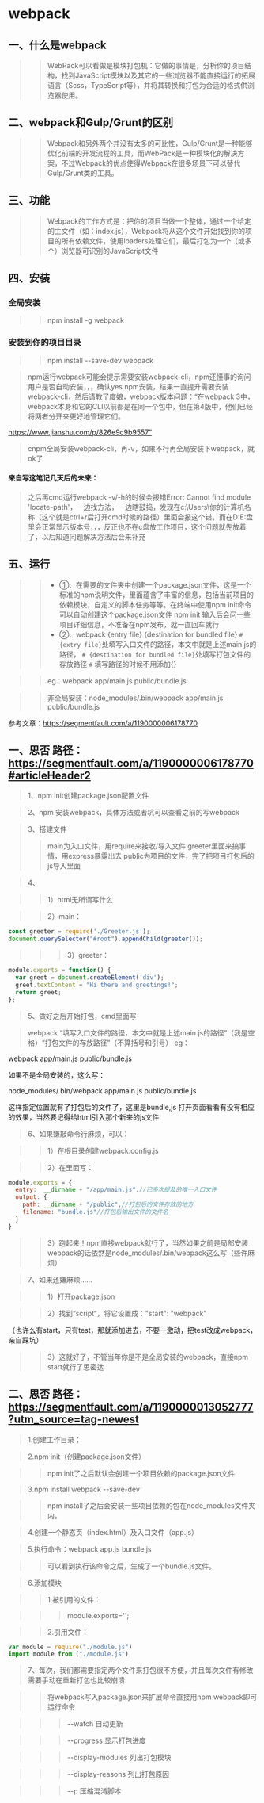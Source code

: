 webpack
=======
一、什么是webpack
------

>>WebPack可以看做是模块打包机：它做的事情是，分析你的项目结构，找到JavaScript模块以及其它的一些浏览器不能直接运行的拓展语言（Scss，TypeScript等），并将其转换和打包为合适的格式供浏览器使用。

二、webpack和Gulp/Grunt的区别
-----

>>Webpack和另外两个并没有太多的可比性，Gulp/Grunt是一种能够优化前端的开发流程的工具，而WebPack是一种模块化的解决方案，不过Webpack的优点使得Webpack在很多场景下可以替代Gulp/Grunt类的工具。

三、功能
-----
>>Webpack的工作方式是：把你的项目当做一个整体，通过一个给定的主文件（如：index.js），Webpack将从这个文件开始找到你的项目的所有依赖文件，使用loaders处理它们，最后打包为一个（或多个）浏览器可识别的JavaScript文件	

四、安装
--------

### 全局安装
>> npm install -g webpack

### 安装到你的项目目录
>>npm install --save-dev webpack

>npm运行webpack可能会提示需要安装webpack-cli，npm还懂事的询问用户是否自动安装，，，确认yes npm安装，结果一直提升需要安装webpack-cli，然后请教了度娘，webpack版本问题：“在webpack 3中，webpack本身和它的CLI以前都是在同一个包中，但在第4版中，他们已经将两者分开来更好地管理它们。

https://www.jianshu.com/p/826e9c9b9557”

>cnpm全局安装webpack-cli，再-v，如果不行再全局安装下webpack，就ok了

#### 来自写这笔记几天后的未来：

>之后再cmd运行webpack -v/-h的时候会报错Error: Cannot find module 'locate-path'，一边找方法，一边瞎鼓捣，发现在c:\Users\你的计算机名称（这个就是ctrl+r后打开cmd时候的路径）里面会报这个错，而在D:E:盘里会正常显示版本号，，，反正也不在c盘放工作项目，这个问题就先放着了，以后知道问题解决方法后会来补充

五、运行
-----
 >>* ①、在需要的文件夹中创建一个package.json文件，这是一个标准的npm说明文件，里面蕴含了丰富的信息，包括当前项目的依赖模块，自定义的脚本任务等等。在终端中使用npm init命令可以自动创建这个package.json文件
npm init
输入后会问一些项目详细信息，不准备在npm发布，就一直回车就行
 >>* ②、webpack {entry file} {destination for bundled file}
`# {extry file}`处填写入口文件的路径，本文中就是上述main.js的路径，
`# {destination for bundled file}`处填写打包文件的存放路径
`#` 填写路径的时候不用添加{}

>>eg：webpack app/main.js public/bundle.js

>>非全局安装：node_modules/.bin/webpack app/main.js public/bundle.js

参考文章：https://segmentfault.com/a/1190000006178770

一、思否		路径：https://segmentfault.com/a/1190000006178770#articleHeader2
-----------

>1、npm init创建package.json配置文件

>2、npm 安装webpack，具体方法或者坑可以查看之前的写webpack

>3、搭建文件
>>main为入口文件，用require来接收/导入文件
>>greeter里面来搞事情，用express暴露出去
>>public为项目的文件，完了把项目打包后的js导入里面





>4、

>>1）html无所谓写什么

>>2）main：

```javascript
const greeter = require('./Greeter.js');
document.querySelector("#root").appendChild(greeter());
```

>>>3）greeter：
```javascript
module.exports = function() {
  var greet = document.createElement('div');
  greet.textContent = "Hi there and greetings!";
  return greet;
};
```

>5、做好之后开始打包，cmd里面写

>webpack “填写入口文件的路径，本文中就是上述main.js的路径”（我是空格）“打包文件的存放路径”（不算括号和引号）
eg：

webpack app/main.js public/bundle.js

如果不是全局安装的，这么写：

node_modules/.bin/webpack app/main.js public/bundle.js

这样指定位置就有了打包后的文件了，这里是bundle,js
打开页面看看有没有相应的效果，当然要记得给html引入那个新来的js文件
>6、如果嫌敲命令行麻烦，可以：

>>1）在根目录创建webpack.config.js

>>2）在里面写：

```javascript
module.exports = {
  entry:  __dirname + "/app/main.js",//已多次提及的唯一入口文件
  output: {
    path: __dirname + "/public",//打包后的文件存放的地方
    filename: "bundle.js"//打包后输出文件的文件名
  }
}
```

>>3）跑起来！npm直接webpack就行了，当然如果之前是局部安装webpack的话依然是node_modules/.bin/webpack这么写（些许麻烦）

>7、如果还嫌麻烦……

>>1）打开package.json

>>2）找到“script“，将它设置成："start": "webpack"

（也许么有start，只有test，那就添加进去，不要一激动，把test改成webpack，亲自踩坑）

>>3）这就好了，不管当年你是不是全局安装的webpack，直接npm start就行了思密达

二、思否		路径：https://segmentfault.com/a/1190000013052777?utm_source=tag-newest
-------------------------

>1.创建工作目录；

>2.npm init（创建package.json文件）

>>npm init了之后默认会创建一个项目依赖的package.json文件

>3.npm install webpack --save-dev

>>npm install了之后会安装一些项目依赖的包在node_modules文件夹内。

>4.创建一个静态页（index.html）及入口文件（app.js）

>5.执行命令：webpack app.js bundle.js

>>可以看到执行该命令之后，生成了一个bundle.js文件。

>6.添加模块

>>1.被引用的文件：

>>>module.exports='';

>>2.引用文件：

```javascript
var module = require("./module.js") 
import module from ("./module.js")
```

>7、每次，我们都需要指定两个文件来打包很不方便，并且每次文件有修改需要手动在重新打包也比较崩溃

>>将webpack写入package.json来扩展命令直接用npm webpack即可运行命令

  >>>--watch 自动更新
  
  >>>--progress 显示打包进度
  
  >>>--display-modules 列出打包模块
  
  >>>--display-reasons 列出打包原因
  
  >>>--p 压缩混淆脚本
  
